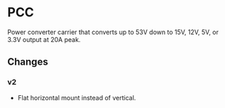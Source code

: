 # PCC

Power converter carrier that converts up to 53V down to 15V, 12V, 5V, or 3.3V output at 20A peak.

## Changes

### v2

- Flat horizontal mount instead of vertical.